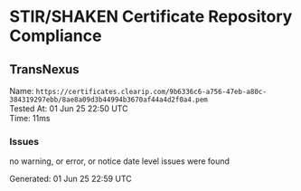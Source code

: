 # STIR/SHAKEN Certificate Repository Compliance

## TransNexus

Name: `https://certificates.clearip.com/9b6336c6-a756-47eb-a80c-384319297ebb/8ae8a09d3b44994b3670af44a4d2f0a4.pem`\
Tested At: 01 Jun 25 22:50 UTC\
Time: 11ms

### Issues

no warning, or error, or notice date level issues were found

Generated: 01 Jun 25 22:59 UTC